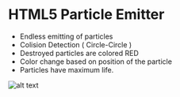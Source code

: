 # HTML5 Particle Emitter
* Endless emitting of particles
* Colision Detection ( Circle-Circle )
* Destroyed particles are colored RED
* Color change based on position of the particle
* Particles have maximum life.

![alt text](http://i.imgur.com/f56GpZa.png?1 "Particle Emitting")
